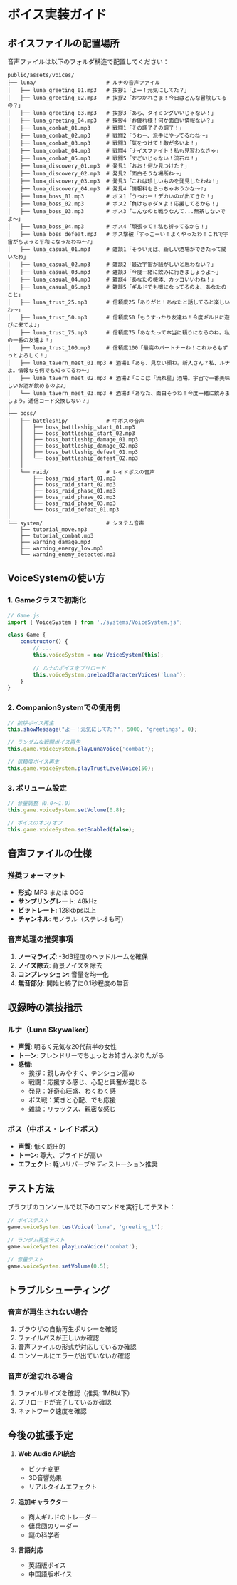 # ボイス実装ガイド

## ボイスファイルの配置場所

音声ファイルは以下のフォルダ構造で配置してください：

```
public/assets/voices/
├── luna/                      # ルナの音声ファイル
│   ├── luna_greeting_01.mp3   # 挨拶1「よー！元気にしてた？」
│   ├── luna_greeting_02.mp3   # 挨拶2「おつかれさま！今日はどんな冒険してるの？」
│   ├── luna_greeting_03.mp3   # 挨拶3「あら、タイミングいいじゃない！」
│   ├── luna_greeting_04.mp3   # 挨拶4「お疲れ様！何か面白い情報ない？」
│   ├── luna_combat_01.mp3     # 戦闘1「その調子その調子！」
│   ├── luna_combat_02.mp3     # 戦闘2「うわー、派手にやってるわね〜」
│   ├── luna_combat_03.mp3     # 戦闘3「気をつけて！敵が多いよ！」
│   ├── luna_combat_04.mp3     # 戦闘4「ナイスファイト！私も見習わなきゃ」
│   ├── luna_combat_05.mp3     # 戦闘5「すごいじゃない！流石ね！」
│   ├── luna_discovery_01.mp3  # 発見1「おお！何か見つけた？」
│   ├── luna_discovery_02.mp3  # 発見2「面白そうな場所ね〜」
│   ├── luna_discovery_03.mp3  # 発見3「これは珍しいものを発見したわね！」
│   ├── luna_discovery_04.mp3  # 発見4「情報料もらっちゃおうかな〜♪」
│   ├── luna_boss_01.mp3       # ボス1「うっわー！デカいのが出てきた！」
│   ├── luna_boss_02.mp3       # ボス2「負けちゃダメよ！応援してるから！」
│   ├── luna_boss_03.mp3       # ボス3「こんなのと戦うなんて...無茶しないでよ〜」
│   ├── luna_boss_04.mp3       # ボス4「頑張って！私も祈ってるから！」
│   ├── luna_boss_defeat.mp3   # ボス撃破「すっごーい！よくやったわ！これで宇宙がちょっと平和になったわね〜♪」
│   ├── luna_casual_01.mp3     # 雑談1「そういえば、新しい酒場ができたって聞いたわ」
│   ├── luna_casual_02.mp3     # 雑談2「最近宇宙が騒がしいと思わない？」
│   ├── luna_casual_03.mp3     # 雑談3「今度一緒に飲みに行きましょうよ〜」
│   ├── luna_casual_04.mp3     # 雑談4「あなたの機体、カッコいいわね！」
│   ├── luna_casual_05.mp3     # 雑談5「ギルドでも噂になってるのよ、あなたのこと」
│   ├── luna_trust_25.mp3      # 信頼度25「ありがと！あなたと話してると楽しいわ〜」
│   ├── luna_trust_50.mp3      # 信頼度50「もうすっかり友達ね！今度ギルドに遊びに来てよ♪」
│   ├── luna_trust_75.mp3      # 信頼度75「あなたって本当に頼りになるのね。私の一番の友達よ！」
│   ├── luna_trust_100.mp3     # 信頼度100「最高のパートナーね！これからもずっとよろしく！」
│   ├── luna_tavern_meet_01.mp3 # 酒場1「あら、見ない顔ね。新人さん？私、ルナよ。情報なら何でも知ってるわ〜」
│   ├── luna_tavern_meet_02.mp3 # 酒場2「ここは「流れ星」酒場。宇宙で一番美味しいお酒が飲めるのよ♪」
│   └── luna_tavern_meet_03.mp3 # 酒場3「あなた、面白そうね！今度一緒に飲みましょう。通信コード交換しない？」
│
├── boss/
│   ├── battleship/            # 中ボスの音声
│   │   ├── boss_battleship_start_01.mp3
│   │   ├── boss_battleship_start_02.mp3
│   │   ├── boss_battleship_damage_01.mp3
│   │   ├── boss_battleship_damage_02.mp3
│   │   ├── boss_battleship_defeat_01.mp3
│   │   └── boss_battleship_defeat_02.mp3
│   │
│   └── raid/                  # レイドボスの音声
│       ├── boss_raid_start_01.mp3
│       ├── boss_raid_start_02.mp3
│       ├── boss_raid_phase_01.mp3
│       ├── boss_raid_phase_02.mp3
│       ├── boss_raid_phase_03.mp3
│       └── boss_raid_defeat_01.mp3
│
└── system/                    # システム音声
    ├── tutorial_move.mp3
    ├── tutorial_combat.mp3
    ├── warning_damage.mp3
    ├── warning_energy_low.mp3
    └── warning_enemy_detected.mp3
```

## VoiceSystemの使い方

### 1. Gameクラスで初期化
```javascript
// Game.js
import { VoiceSystem } from './systems/VoiceSystem.js';

class Game {
    constructor() {
        // ...
        this.voiceSystem = new VoiceSystem(this);
        
        // ルナのボイスをプリロード
        this.voiceSystem.preloadCharacterVoices('luna');
    }
}
```

### 2. CompanionSystemでの使用例
```javascript
// 挨拶ボイス再生
this.showMessage("よー！元気にしてた？", 5000, 'greetings', 0);

// ランダムな戦闘ボイス再生
this.game.voiceSystem.playLunaVoice('combat');

// 信頼度ボイス再生
this.game.voiceSystem.playTrustLevelVoice(50);
```

### 3. ボリューム設定
```javascript
// 音量調整（0.0～1.0）
this.game.voiceSystem.setVolume(0.8);

// ボイスのオン/オフ
this.game.voiceSystem.setEnabled(false);
```

## 音声ファイルの仕様

### 推奨フォーマット
- **形式**: MP3 または OGG
- **サンプリングレート**: 48kHz
- **ビットレート**: 128kbps以上
- **チャンネル**: モノラル（ステレオも可）

### 音声処理の推奨事項
1. **ノーマライズ**: -3dB程度のヘッドルームを確保
2. **ノイズ除去**: 背景ノイズを除去
3. **コンプレッション**: 音量を均一化
4. **無音部分**: 開始と終了に0.1秒程度の無音

## 収録時の演技指示

### ルナ（Luna Skywalker）
- **声質**: 明るく元気な20代前半の女性
- **トーン**: フレンドリーでちょっとお姉さんぶりたがる
- **感情**: 
  - 挨拶：親しみやすく、テンション高め
  - 戦闘：応援する感じ、心配と興奮が混じる
  - 発見：好奇心旺盛、わくわく感
  - ボス戦：驚きと心配、でも応援
  - 雑談：リラックス、親密な感じ

### ボス（中ボス・レイドボス）
- **声質**: 低く威圧的
- **トーン**: 尊大、プライドが高い
- **エフェクト**: 軽いリバーブやディストーション推奨

## テスト方法

ブラウザのコンソールで以下のコマンドを実行してテスト：

```javascript
// ボイステスト
game.voiceSystem.testVoice('luna', 'greeting_1');

// ランダム再生テスト
game.voiceSystem.playLunaVoice('combat');

// 音量テスト
game.voiceSystem.setVolume(0.5);
```

## トラブルシューティング

### 音声が再生されない場合
1. ブラウザの自動再生ポリシーを確認
2. ファイルパスが正しいか確認
3. 音声ファイルの形式が対応しているか確認
4. コンソールにエラーが出ていないか確認

### 音声が途切れる場合
1. ファイルサイズを確認（推奨: 1MB以下）
2. プリロードが完了しているか確認
3. ネットワーク速度を確認

## 今後の拡張予定

1. **Web Audio API統合**
   - ピッチ変更
   - 3D音響効果
   - リアルタイムエフェクト

2. **追加キャラクター**
   - 商人ギルドのトレーダー
   - 傭兵団のリーダー
   - 謎の科学者

3. **言語対応**
   - 英語版ボイス
   - 中国語版ボイス